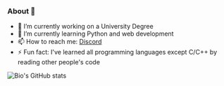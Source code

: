 ### About 👋

- 🔭 I’m currently working on a University Degree
- 🌱 I’m currently learning Python and web development
- 📫 How to reach me: [Discord](discordapp.com/users/501073843595640833)
- ⚡ Fun fact: I've learned all programming languages except C/C++ by reading other people's code

![Bio's GitHub stats](https://github-readme-stats.vercel.app/api?username=BioCla&theme=radical&show_icons=true)

<!--
**BioCla/BioCla** is a ✨ _special_ ✨ repository because its `README.md` (this file) appears on your GitHub profile.

Here are some ideas to get you started:

- 🔭 I’m currently working on ...
- 🌱 I’m currently learning ...
- 👯 I’m looking to collaborate on ...
- 🤔 I’m looking for hel!p with ...
- 💬 Ask me about ...
- 📫 How to reach me: ...
- 😄 Pronouns: ...
- ⚡ Fun fact: ...
-->
